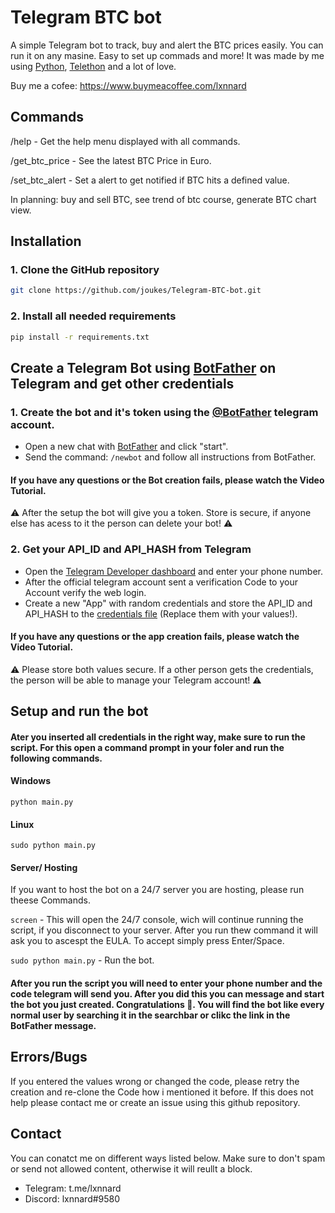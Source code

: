 # Telegram BTC bot

A simple Telegram bot to track, buy and alert the BTC prices easily. You can run it on any masine. Easy to set up commads and more! It was made by me using <a href="https://www.python.org">Python</a>, <a href="https://www.telethon.dev"> Telethon</a> and a lot of love.

Buy me a cofee: https://www.buymeacoffee.com/lxnnard

## Commands

/help - Get the help menu displayed with all commands.

/get_btc_price - See the latest BTC Price in Euro.

/set_btc_alert - Set a alert to get notified if BTC hits a defined value.

In planning: buy and sell BTC, see trend of btc course, generate BTC chart view.

## Installation

### 1. Clone the GitHub repository
```sh
git clone https://github.com/joukes/Telegram-BTC-bot.git
```

### 2. Install all needed requirements

```sh
pip install -r requirements.txt
```

## Create a Telegram Bot using <a href="https://www.t.me/BotFather">BotFather</a> on Telegram and get other credentials

### 1. Create the bot and it's token using the <a href="https://www.t.me/BotFather"> @BotFather</a> telegram account.

- Open a new chat with <a href="https://www.t.me/BotFather">BotFather</a> and click "start".
- Send the command: `/newbot` and follow all instructions from BotFather.

#### If you have any questions or the Bot creation fails, please watch the Video Tutorial.

⚠️ After the setup the bot will give you a token. Store is secure, if anyone else has acess to it the person can delete your bot! ⚠️

### 2. Get your API_ID and API_HASH from Telegram

- Open the <a href="https://www.my.telegram.org/"> Telegram Developer dashboard</a> and enter your phone number.
- After the official telegram account sent a verification Code to your Account verify the web login.
- Create a new "App" with random credentials and store the API_ID and API_HASH to the <a href="https://github.com/joukes/Telegram-BTC-bot/blob/main/credentials.txt"> credentials file</a> (Replace them with your values!).

#### If you have any questions or the app creation fails, please watch the Video Tutorial.

⚠️ Please store both values secure. If a other person gets the credentials, the person will be able to manage your Telegram account! ⚠️

## Setup and run the bot

#### Ater you inserted all credentials in the right way, make sure to run the script. For this open a command prompt in your foler and run the following commands.

#### Windows

```python main.py```

#### Linux

```sudo python main.py```

#### Server/ Hosting

If you want to host the bot on a 24/7 server you are hosting, please run theese Commands.

`screen` - This will open the 24/7 console, wich will continue running the script, if you disconnect to your server. After you run thew command it will ask you to ascespt the EULA. To accept simply press Enter/Space.

`sudo python main.py` - Run the bot.

#### After you run the script you will need to enter your phone number and the code telegram will send you. After you did this you can message and start the bot you just created. Congratulations 🥳. You will find the bot like every normal user by searching it in the searchbar or clikc the link in the BotFather message.

## Errors/Bugs

If you entered the values wrong or changed the code, please retry the creation and re-clone the Code how i mentioned it before. If this does not help please contact me or create an issue using this github repository.

## Contact

You can conatct me on different ways listed below. Make sure to don't spam or send not allowed content, otherwise it will reullt a block.

- Telegram: t.me/lxnnard
- Discord: lxnnard#9580
